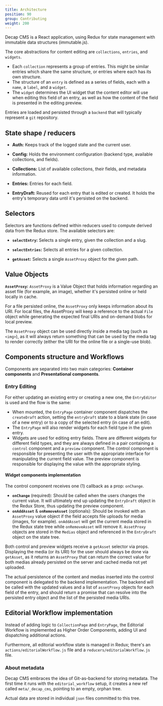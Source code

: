 ```yaml
---
title: Architecture
position: 90
group: Contributing
weight: 200
---
```


Decap CMS is a React application, using Redux for state management with immutable data structures (immutable.js).

The core abstractions for content editing are `collections`, `entries`, and `widgets`.

- Each `collection` represents a group of entries. This might be similar entries which share the same structure, or entries where each has its own structure.
- The structure of an `entry` is defined as a series of fields, each with a `name`, a `label`, and a `widget`.
- The `widget` determines the UI widget that the content editor will use when editing this field of an entry, as well as how the content of the field is presented in the editing preview.

Entries are loaded and persisted through a `backend` that will typically represent a `git` repository.

## State shape / reducers

- **Auth:** Keeps track of the logged state and the current user.

- **Config:** Holds the environment configuration (backend type, available collections, and fields).

- **Collections:** List of available collections, their fields, and metadata information.

- **Entries:** Entries for each field.

- **EntryDraft:** Reused for each entry that is edited or created. It holds the entry's temporary data until it's persisted on the backend.

## Selectors

Selectors are functions defined within reducers used to compute derived data from the Redux store. The available selectors are:

- **`selectEntry`:** Selects a single entry, given the collection and a slug.

- **`selectEntries`:** Selects all entries for a given collection.

- **`getAsset`:** Selects a single `AssetProxy` object for the given path.

## Value Objects

**`AssetProxy`:** `AssetProxy` is a Value Object that holds information regarding an asset file (for example, an image), whether it's persisted online or held locally in cache.

For a file persisted online, the `AssetProxy` only keeps information about its URI. For local files, the AssetProxy will keep a reference to the actual `File` object while generating the expected final URIs and on-demand blobs for local preview.

The `AssetProxy` object can be used directly inside a media tag (such as `<img>`), as it will always return something that can be used by the media tag to render correctly (either the URI for the online file or a single-use blob).

## Components structure and Workflows

Components are separated into two main categories: **Container components** and **Presentational components**.

### Entry Editing

For either updating an existing entry or creating a new one, the `EntryEditor` is used and the flow is the same:

- When mounted, the `EntryPage` container component dispatches the `createDraft` action, setting the `entryDraft` state to a blank state (in case of a new entry) or to a copy of the selected entry (in case of an edit).
- The `EntryPage` will also render widgets for each field type in the given entry.
- Widgets are used for editing entry fields. There are different widgets for different field types, and they are always defined in a pair containing a `control` component and a `preview` component. The control component is responsible for presenting the user with the appropriate interface for manipulating the current field value. The preview component is responsible for displaying the value with the appropriate styling.

#### Widget components implementation

The control component receives one (1) callback as a prop: `onChange`.

- **`onChange`** (required): Should be called when the users changes the current value. It will ultimately end up updating the `EntryDraft` object in the Redux Store, thus updating the preview component.
- **`onAddAsset`** & **`onRemoveAsset`** (optionals): Should be invoked with an `AssetProxy` value object if the field accepts file uploads for media (images, for example). `onAddAsset` will get the current media stored in the Redux state tree while `onRemoveAsset` will remove it. `AssetProxy` objects are stored in the `Medias` object and referenced in the `EntryDraft` object on the state tree.

Both control and preview widgets receive a `getAsset` selector via props. Displaying the media (or its URI) for the user should always be done via `getAsset`, as it returns an `AssetProxy` that can return the correct value for both medias already persisted on the server and cached media not yet uploaded.

The actual persistence of the content and medias inserted into the control component is delegated to the backend implementation. The backend will be called with the updated values and a list of `assetProxy` objects for each field of the entry, and should return a promise that can resolve into the persisted entry object and the list of the persisted media URIs.

## Editorial Workflow implementation

Instead of adding logic to `CollectionPage` and `EntryPage`, the Editorial Workflow is implemented as Higher Order Components, adding UI and dispatching additional actions.

Furthermore, all editorial workflow state is managed in Redux; there's an `actions/editorialWorkflow.js` file and a `reducers/editorialWorkflow.js` file.

### About metadata

Decap CMS embraces the idea of Git-as-backend for storing metadata. The first time it runs with the `editorial_workflow` setup, it creates a new ref called `meta/_decap_cms`, pointing to an empty, orphan tree.

Actual data are stored in individual `json` files committed to this tree.
